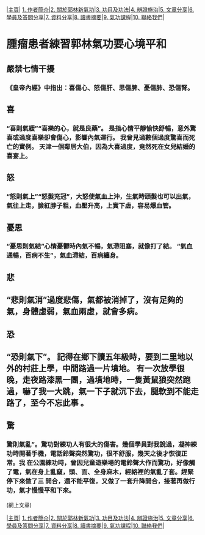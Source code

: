 |[主頁](/README.md)| [1. 作者簡介](/a10.md)|[2. 關於郭林新氣功](/a1.md)|[3. 功目及功法](/a2.md)|[4. 辨證施治](/a3.md)|[5. 文章分享](/a5.md)|[6. 學員及答問分享](/a6.md)|[7. 資料分享](/a7.md)|[8. 讀書摘要](/a4.md)|[9. 氣功課程](/郭林新氣功課程.md)|[10. 聯絡我們](/a9.md)|


# 腫瘤患者練習郭林氣功要心境平和

## 嚴禁七情干擾

### 《皇帝內經》中指出：喜傷心、怒傷肝、思傷脾、憂傷肺、恐傷腎。

## 喜
### “喜則氣緩”“喜樂的心，就是良藥”。 是指心情平靜愉快舒暢，意外驚喜或過度喜樂卻會傷心，影響內氣運行。 我曾見過數個過度驚喜而死亡的實例。 天津一個鄰居大伯，因為大喜過度，竟然死在女兒結婚的喜宴上。

## 怒
### “怒則氣上”“怒髮充冠”，大怒使氣血上沖，生氣時頭髮也可以出氣，氣往上走，臉紅脖子粗，血壓升高，上實下虛，容易爆血管。

## 憂思
### “憂思則氣結”心情憂鬱時內氣不暢，氣滯阻塞，就像打了結。  “氣血通暢，百病不生”，氣血滯結，百病纏身。

## 悲
## “悲則氣消”過度悲傷，氣都被消掉了，沒有足夠的氣，身體虛弱，氣血兩虛，就會多病。

## 恐
## “恐則氣下”。 記得在鄉下讀五年級時，要到二里地以外的村莊上學，中間路過一片墳地。 有一次放學很晚，走夜路漆黑一團，過墳地時，一隻黃鼠狼突然跑過，嚇了我一大跳，氣一下子就沉下去，腿軟到不能走路了，至今不忘此事 。

## 驚
### 驚則氣亂”。驚功對練功人有很大的傷害。幾個學員對我說過，凝神練功時開著手機，電話鈴聲突然驚功，很不舒服，幾天之後才恢復正常。我 在公園練功時，曾因兒童遊樂場的電鈴聲大作而驚功，好像觸了電，氣在身上亂竄，頭、面、全身麻木，經絡裡的氣亂了套。趕緊停下來做了三 開合，還不能平復，又做了一套升降開合，接著再做行功，氣才慢慢平和下來。

(網上文章)

|[主頁](/README.md)| [1. 作者簡介](/a10.md)|[2. 關於郭林新氣功](/a1.md)|[3. 功目及功法](/a2.md)|[4. 辨證施治](/a3.md)|[5. 文章分享](/a5.md)|[6. 學員及答問分享](/a6.md)|[7. 資料分享](/a7.md)|[8. 讀書摘要](/a4.md)|[9. 氣功課程](/郭林新氣功課程.md)|[10. 聯絡我們](/a9.md)|


